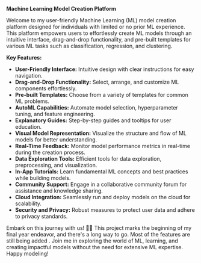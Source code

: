 **Machine Learning Model Creation Platform**

Welcome to my user-friendly Machine Learning (ML) model creation platform designed for individuals with limited or no prior ML experience. This platform empowers users to effortlessly create ML models through an intuitive interface, drag-and-drop functionality, and pre-built templates for various ML tasks such as classification, regression, and clustering.

**Key Features:**
- **User-Friendly Interface:** Intuitive design with clear instructions for easy navigation.
- **Drag-and-Drop Functionality:** Select, arrange, and customize ML components effortlessly.
- **Pre-built Templates:** Choose from a variety of templates for common ML problems.
- **AutoML Capabilities:** Automate model selection, hyperparameter tuning, and feature engineering.
- **Explanatory Guides:** Step-by-step guides and tooltips for user education.
- **Visual Model Representation:** Visualize the structure and flow of ML models for better understanding.
- **Real-Time Feedback:** Monitor model performance metrics in real-time during the creation process.
- **Data Exploration Tools:** Efficient tools for data exploration, preprocessing, and visualization.
- **In-App Tutorials:** Learn fundamental ML concepts and best practices while building models.
- **Community Support:** Engage in a collaborative community forum for assistance and knowledge sharing.
- **Cloud Integration:** Seamlessly run and deploy models on the cloud for scalability.
- **Security and Privacy:** Robust measures to protect user data and adhere to privacy standards.

Embark on this journey with us! 🚀✨ This project marks the beginning of my final year endeavor, and there's a long way to go. Most of the features are still being added . Join me in exploring the world of ML, learning, and creating impactful models without the need for extensive ML expertise. Happy modeling!
